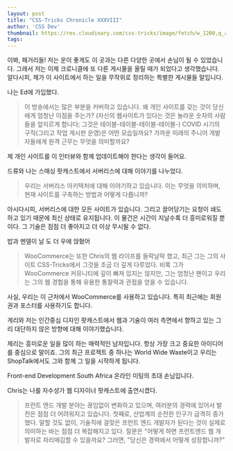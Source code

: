 ```yaml
---
layout: post
title: "CSS-Tricks Chronicle XXXVIII"
author: 'CSS Dev'
thumbnail: https://res.cloudinary.com/css-tricks/image/fetch/w_1200,q_auto,f_auto/https://css-tricks.com/wp-content/uploads/2020/08/chronicles-XXXVIII.png
tags: 
---
```



이봐, 패거리들! 저는 운이 좋게도 이 곳과는 다른 다양한 곳에서 손님이 될 수 있었습니다. 그래서 저는 이제 크로니클에 또 다른 게시물을 올릴 때가 되었다고 생각했습니다. 알다시피, 제가 이 사이트에서 하는 일을 무작위로 정리하는 특별한 게시물들 말입니다.

나는 Ed에 가입했다.

> 이 방송에서는 많은 부분을 커버하고 있습니다. 왜 개인 사이트를 갖는 것이 당신에게 엄청난 이점을 주는가? (자신의 웹사이트가 있다는 것은 놀라운 숫자의 사람들을 앞지르게 합니다; 그것은 테이블-테이블-테이블-테이블-) COVID 시기의 구직(그리고 작업 게시판 운영)은 어떤 모습일까요? 가까운 미래의 주니어 개발자들에게 원격 근무는 무엇을 의미할까요?

제 개인 사이트를 이 인터뷰와 함께 업데이트해야 한다는 생각이 들어요.

드류와 나는 스매싱 팟캐스트에서 서버리스에 대해 이야기를 나누었다.

> 우리는 서버리스 아키텍처에 대해 이야기하고 있습니다. 이는 무엇을 의미하며, 현재 사이트를 구축하는 방법과 어떻게 다릅니까?

아시다시피, 서버리스에 대한 모든 사이트가 있습니다. 그리고 끌어당기는 요청이 쇄도하고 있기 때문에 최신 상태로 유지됩니다. 이 물건은 시간이 지날수록 더 흥미로워질 뿐이다. 그 기술은 점점 더 좋아지고 더 이상 무시될 수 없다.

밥과 멘델이 날 도 더 우에 앉혔어

> WooCommerce는 또한 Chris의 웹 라이프를 들락날락 했고, 최근 그는 그의 사이트 CSS-Tricks에서 그것을 조금 더 깊게 다루었다. 비록 그가 WooCommerce 커뮤니티에 깊이 빠져 있지는 않지만, 그는 엄청난 팬이고 우리는 그의 웹 경험을 통해 유용한 통찰력과 관점을 얻을 수 있습니다.

사실, 우리는 이 근처에서 WooCommerce를 사용하고 있습니다. 특히 최근에는 회원권과 포스터를 사용하기도 합니다.

게리와 저는 인간중심 디자인 팟캐스트에서 웹과 기술이 여러 측면에서 향하고 있는 그리 대단하지 않은 방향에 대해 이야기했습니다.

제리는 흥미로운 일을 많이 하는 매력적인 남자입니다. 항상 가장 크고 중요한 아이디어를 중심으로 말이죠. 그의 최근 프로젝트 중 하나는 World Wide Waste이고 우리는 ShopTalk에서도 그와 함께 그 일을 시작하게 됩니다.

Front-end Development South Africa 온라인 미팅의 초대 손님입니다.

Chris는 나를 자수성가 웹 디자이너 팟캐스트에 출연시켰다.

> 프런트 엔드 개발 분야는 끊임없이 변화하고 있으며, 여러분의 경력에 있어서 발전은 점점 더 어려워지고 있습니다.
첫째로, 산업계의 순전한 인구가 급격히 증가했다. 말할 것도 없이, 기술직에 걸맞은 프런트 엔드 개발자가 된다는 것이 실제로 의미하는 바는 점점 더 복잡해지고 있다.
질문은 "어떻게 하면 프런트엔드 웹 개발자로 자리매김할 수 있을까요? 그러면, "당신은 경력에서 어떻게 성장합니까?"